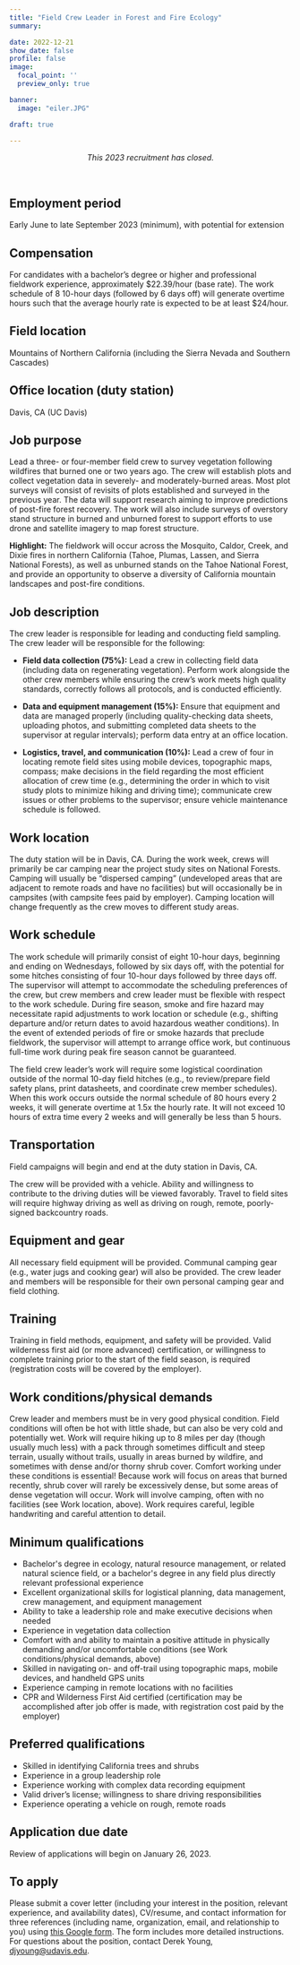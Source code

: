 ```yaml
---
title: "Field Crew Leader in Forest and Fire Ecology"
summary:

date: 2022-12-21
show_date: false
profile: false
image:
  focal_point: ''
  preview_only: true

banner:
  image: "eiler.JPG"

draft: true

---
```


<div align="center">

*This 2023 recruitment has closed.*

</div>

<br>

## Employment period

Early June to late September 2023 (minimum), with potential for extension

 ## Compensation

For candidates with a bachelor’s degree or higher and professional fieldwork experience, approximately $22.39/hour (base rate). The work schedule of 8 10-hour days (followed by 6 days off) will generate overtime hours such that the average hourly rate is expected to be at least $24/hour.

## Field location

Mountains of Northern California (including the Sierra Nevada and Southern Cascades)

## Office location (duty station)

Davis, CA (UC Davis)

 ## Job purpose
 
 Lead a three- or four-member field crew to survey vegetation following wildfires that burned one or two years ago. The crew will establish plots and collect vegetation data in severely- and moderately-burned areas. Most plot surveys will consist of revisits of plots established and surveyed in the previous year. The data will support research aiming to improve predictions of post-fire forest recovery. The work will also include surveys of overstory stand structure in burned and unburned forest to support efforts to use drone and satellite imagery to map forest structure.

**Highlight:** The fieldwork will occur across the Mosquito, Caldor, Creek, and Dixie fires in northern California (Tahoe, Plumas, Lassen, and Sierra National Forests), as well as unburned stands on the Tahoe National Forest, and provide an opportunity to observe a diversity of California mountain landscapes and post-fire conditions.

## Job description

The crew leader is responsible for leading and conducting field sampling. The crew leader will be responsible for the following:

- **Field data collection (75%):** Lead a crew in collecting field data (including data on regenerating vegetation). Perform work alongside the other crew members while ensuring the crew’s work meets high quality standards, correctly follows all protocols, and is conducted efficiently.

- **Data and equipment management (15%):** Ensure that equipment and data are managed properly (including quality-checking data sheets, uploading photos, and submitting completed data sheets to the supervisor at regular intervals); perform data entry at an office location.

- **Logistics, travel, and communication (10%):** Lead a crew of four in locating remote field sites using mobile devices, topographic maps, compass; make decisions in the field regarding the most efficient allocation of crew time (e.g., determining the order in which to visit study plots to minimize hiking and driving time); communicate crew issues or other problems to the supervisor; ensure vehicle maintenance schedule is followed.

## Work location

The duty station will be in Davis, CA. During the work week, crews will primarily be car camping near the project study sites on National Forests. Camping will usually be “dispersed camping” (undeveloped areas that are adjacent to remote roads and have no facilities) but will occasionally be in campsites (with campsite fees paid by employer). Camping location will change frequently as the crew moves to different study areas.

## Work schedule

The work schedule will primarily consist of eight 10-hour days, beginning and ending on Wednesdays, followed by six days off, with the potential for some hitches consisting of four 10-hour days followed by three days off. The supervisor will attempt to accommodate the scheduling preferences of the crew, but crew members and crew leader must be flexible with respect to the work schedule. During fire season, smoke and fire hazard may necessitate rapid adjustments to work location or schedule (e.g., shifting departure and/or return dates to avoid hazardous weather conditions). In the event of extended periods of fire or smoke hazards that preclude fieldwork, the supervisor will attempt to arrange office work, but continuous full-time work during peak fire season cannot be guaranteed.

The field crew leader’s work will require some logistical coordination outside of the normal 10-day field hitches (e.g., to review/prepare field safety plans, print datasheets, and coordinate crew member schedules). When this work occurs outside the normal schedule of 80 hours every 2 weeks, it will generate overtime at 1.5x the hourly rate. It will not exceed 10 hours of extra time every 2 weeks and will generally be less than 5 hours.

## Transportation

Field campaigns will begin and end at the duty station in Davis, CA.

The crew will be provided with a vehicle. Ability and willingness to contribute to the driving duties will be viewed favorably. Travel to field sites will require highway driving as well as driving on rough, remote, poorly-signed backcountry roads.

## Equipment and gear

All necessary field equipment will be provided. Communal camping gear (e.g., water jugs and cooking gear) will also be provided. The crew leader and members will be responsible for their own personal camping gear and field clothing.

## Training

Training in field methods, equipment, and safety will be provided. Valid wilderness first aid (or more advanced) certification, or willingness to complete training prior to the start of the field season, is required (registration costs will be covered by the employer).

## Work conditions/physical demands

Crew leader and members must be in very good physical condition. Field conditions will often be hot with little shade, but can also be very cold and potentially wet. Work will require hiking up to 8 miles per day (though usually much less) with a pack through sometimes difficult and steep terrain, usually without trails, usually in areas burned by wildfire, and sometimes with dense and/or thorny shrub cover. Comfort working under these conditions is essential! Because work will focus on areas that burned recently, shrub cover will rarely be excessively dense, but some areas of dense vegetation will occur. Work will involve camping, often with no facilities (see Work location, above). Work requires careful, legible handwriting and careful attention to detail.

## Minimum qualifications

- Bachelor's degree in ecology, natural resource management, or related natural science field, or a bachelor's degree in any field plus directly relevant professional experience
- Excellent organizational skills for logistical planning, data management, crew management, and equipment management
- Ability to take a leadership role and make executive decisions when needed
- Experience in vegetation data collection
- Comfort with and ability to maintain a positive attitude in physically demanding and/or uncomfortable conditions (see Work conditions/physical demands, above)
- Skilled in navigating on- and off-trail using topographic maps, mobile devices, and handheld GPS units
- Experience camping in remote locations with no facilities
- CPR and Wilderness First Aid certified (certification may be accomplished after job offer is made, with registration cost paid by the employer)

## Preferred qualifications
- Skilled in identifying California trees and shrubs
- Experience in a group leadership role
- Experience working with complex data recording equipment
- Valid driver’s license; willingness to share driving responsibilities
- Experience operating a vehicle on rough, remote roads

## Application due date

Review of applications will begin on January 26, 2023.

## To apply

Please submit a cover letter (including your interest in the position, relevant experience, and availability dates), CV/resume, and contact information for three references (including name, organization, email, and relationship to you) using [this Google form](https://forms.gle/J4hAZ8XRTomq5qDEA). The form includes more detailed instructions. For questions about the position, contact Derek Young, djyoung@udavis.edu.
